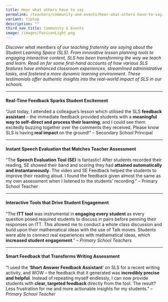 ```yaml
---
title: Hear what others have to say
permalink: /teachers/community-and-events/hear-what-others-have-to-say/
variant: tiptap
description: ""
third_nav_title: Community & Events
image: /images/FaviconLight.png
---
```

<p><em>Discover what members of our teaching fraternity are saying about the Student Learning Space (SLS). From innovative lesson planning tools to engaging interactive content, SLS has been transforming the way we teach and learn. Read on for some first-hand accounts of how various SLS features have enhanced classroom experiences, streamlined administrative tasks, and fostered a more dynamic learning environment. These testimonials offer authentic insights into the real-world impact of SLS in our schools.</em>
</p>
<hr>
<h4>Real-Time Feedback Sparks Student Excitement</h4>
<p>“Just today, I attended a colleague’s lesson which utilised the SLS <strong>feedback assistant</strong> –
the immediate feedback provided students with a <strong>meaningful way to self-direct and process their learning</strong>,
and I could see them excitedly buzzing together over the comments they
received. Please know SLS is having<strong> real impact </strong>on the
ground!” – Secondary School Principal</p>
<hr>
<h4>Instant Speech Evaluation that Matches Teacher Assessment</h4>
<p>“The <strong>Speech Evaluation Tool (SE)</strong> is fantastic! After students
recorded their reading, SE showed their band and scoring they had <strong>attained automatically and instantaneously</strong>.
The video and SE Feedback helped the students to improve their reading
aloud. I found the feedback given almost the same as my own assessment
when I listened to the students’ recording.” – Primary School Teacher</p>
<hr>
<h4>Interactive Tools that Drive Student Engagement</h4>
<p>“The <strong>ITT tool</strong> was instrumental in<strong> engaging every student </strong>as
every question posed required students to discuss in pairs before penning
their responses on ITT. This allowed me to conduct a whole class discussion
and build upon their mathematical ideas with the use of Talk moves. Students
were able to connect real experiences with mathematical ideas, which <strong>increased student engagement</strong>.”
– <em>Primary School Teachers</em>
</p>
<hr>
<h4>Smart Feedback that Transforms Writing Assessment</h4>
<p>“I used the ‘<strong>Short Answer Feedback Assistant</strong>’ on SLS
for a recent writing activity, and WOW – the feedback that it generated
was <strong>incredibly precise and helpful</strong>. Instead of repeating
myself endlessly, I can now provide students with <strong>clear, targeted feedback </strong>directly
from the tool. The result? Less frustration for me and more actionable
insights for my students.” – <em>Primary School Teacher</em>
</p>
<h3></h3>
<p></p>